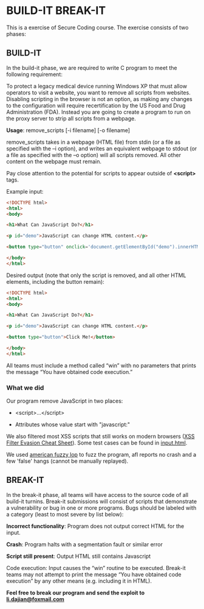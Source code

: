 # BUILD-IT BREAK-IT

This is a exercise of Secure Coding course. The exercise consists of two phases:

## BUILD-IT

In the build-it phase, we are required to write C program to meet the following requirement:

To protect a legacy medical device running Windows XP that must allow operators to visit a website, you want to remove all scripts from websites. Disabling scripting in the browser is not an option, as making any changes to the configuration will require recertification by the US Food and Drug Administration (FDA). Instead you are going to create a program to run on the proxy server to strip all scripts from a webpage.

**Usage**: remove\_scripts [-i filename] [-o filename]

remove\_scripts takes in a webpage (HTML file) from stdin (or a file as specified with the –i option), and writes an equivalent webpage to stdout (or a file as specified with the –o option) will all scripts removed. All other content on the webpage must remain.

Pay close attention to the potential for scripts to appear outside of **\<script\>** tags.

Example input:

``` HTML
<!DOCTYPE html>
<html>
<body>

<h1>What Can JavaScript Do?</h1>

<p id="demo">JavaScript can change HTML content.</p>

<button type="button" onclick='document.getElementById("demo").innerHTML = "Hello JavaScript!"'>Click Me!</button>

</body>
</html>
```

Desired output (note that only the script is removed, and all other HTML elements, including the button remain):

``` HTML
<!DOCTYPE html>
<html>
<body>

<h1>What Can JavaScript Do?</h1>

<p id="demo">JavaScript can change HTML content.</p>

<button type="button">Click Me!</button>

</body>
</html>
```

All teams must include a method called “win” with no parameters that prints the message “You have obtained code execution.”

### What we did

Our program remove JavaScript in two places:

* \<script\>...\</script\>

* Attributes whose value start with "javascript:"

We also filtered most XSS scripts that still works on modern browsers ([XSS Filter Evasion Cheat Sheet](https://www.owasp.org/index.php/XSS_Filter_Evasion_Cheat_Sheet#TD)). Some test cases can be found in [input.html](input.html).

We used [american fuzzy lop](http://lcamtuf.coredump.cx/afl/) to fuzz the program, afl reports no crash and a few 'false' hangs (cannot be manually replayed).

## BREAK-IT

In the break-it phase, all teams will have access to the source code of all build-it turnins. Break-it submissions will consist of scripts that demonstrate a vulnerability or bug in one or more programs. Bugs should be labeled with a category (least to most severe by list below):

**Incorrect functionality**: Program does not output correct HTML for the input.

**Crash**: Program halts with a segmentation fault or similar error

**Script still present**: Output HTML still contains Javascript

Code execution: Input causes the “win” routine to be executed. Break-it teams may not attempt to print the message “You have obtained code execution” by any other means (e.g. including it in HTML).

**Feel free to break our program and send the exploit to [li.dajian@foxmail.com](mailto:li.dajian@foxmail.com)**
